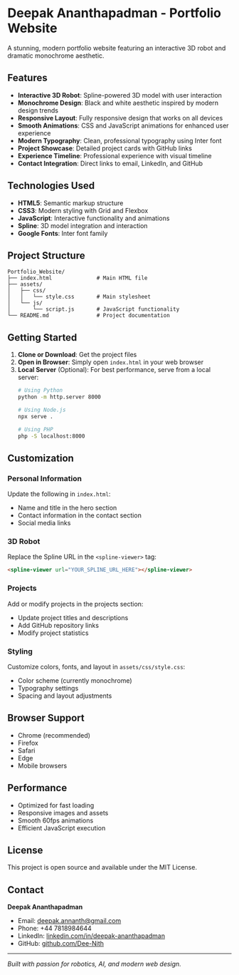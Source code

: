 # Deepak Ananthapadman - Portfolio Website

A stunning, modern portfolio website featuring an interactive 3D robot and dramatic monochrome aesthetic.

## Features

- **Interactive 3D Robot**: Spline-powered 3D model with user interaction
- **Monochrome Design**: Black and white aesthetic inspired by modern design trends
- **Responsive Layout**: Fully responsive design that works on all devices
- **Smooth Animations**: CSS and JavaScript animations for enhanced user experience
- **Modern Typography**: Clean, professional typography using Inter font
- **Project Showcase**: Detailed project cards with GitHub links
- **Experience Timeline**: Professional experience with visual timeline
- **Contact Integration**: Direct links to email, LinkedIn, and GitHub

## Technologies Used

- **HTML5**: Semantic markup structure
- **CSS3**: Modern styling with Grid and Flexbox
- **JavaScript**: Interactive functionality and animations
- **Spline**: 3D model integration and interaction
- **Google Fonts**: Inter font family

## Project Structure

```
Portfolio_Website/
├── index.html              # Main HTML file
├── assets/
│   ├── css/
│   │   └── style.css       # Main stylesheet
│   └── js/
│       └── script.js       # JavaScript functionality
└── README.md               # Project documentation
```

## Getting Started

1. **Clone or Download**: Get the project files
2. **Open in Browser**: Simply open `index.html` in your web browser
3. **Local Server** (Optional): For best performance, serve from a local server:
   ```bash
   # Using Python
   python -m http.server 8000
   
   # Using Node.js
   npx serve .
   
   # Using PHP
   php -S localhost:8000
   ```

## Customization

### Personal Information
Update the following in `index.html`:
- Name and title in the hero section
- Contact information in the contact section
- Social media links

### 3D Robot
Replace the Spline URL in the `<spline-viewer>` tag:
```html
<spline-viewer url="YOUR_SPLINE_URL_HERE"></spline-viewer>
```

### Projects
Add or modify projects in the projects section:
- Update project titles and descriptions
- Add GitHub repository links
- Modify project statistics

### Styling
Customize colors, fonts, and layout in `assets/css/style.css`:
- Color scheme (currently monochrome)
- Typography settings
- Spacing and layout adjustments

## Browser Support

- Chrome (recommended)
- Firefox
- Safari
- Edge
- Mobile browsers

## Performance

- Optimized for fast loading
- Responsive images and assets
- Smooth 60fps animations
- Efficient JavaScript execution

## License

This project is open source and available under the MIT License.

## Contact

**Deepak Ananthapadman**
- Email: deepak.annanth@gmail.com
- Phone: +44 7818984644
- LinkedIn: [linkedin.com/in/deepak-ananthapadman](https://www.linkedin.com/in/deepak-ananthapadman)
- GitHub: [github.com/Dee-Nith](https://github.com/Dee-Nith)

---

*Built with passion for robotics, AI, and modern web design.*
